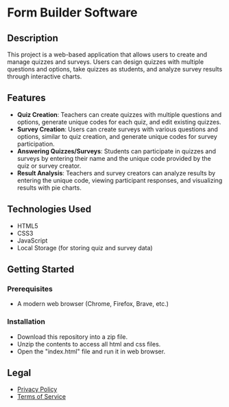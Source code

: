 # Form Builder Software

## Description
This project is a web-based application that allows users to create and manage quizzes and surveys. Users can design quizzes with multiple questions and options, take quizzes as students, and analyze survey results through interactive charts.

## Features
- **Quiz Creation**: Teachers can create quizzes with multiple questions and options, generate unique codes for each quiz, and edit existing quizzes.
- **Survey Creation**: Users can create surveys with various questions and options, similar to quiz creation, and generate unique codes for survey participation.
- **Answering Quizzes/Surveys**: Students can participate in quizzes and surveys by entering their name and the unique code provided by the quiz or survey creator.
- **Result Analysis**: Teachers and survey creators can analyze results by entering the unique code, viewing participant responses, and visualizing results with pie charts.
  
## Technologies Used
- HTML5
- CSS3
- JavaScript
- Local Storage (for storing quiz and survey data)

## Getting Started

### Prerequisites
- A modern web browser (Chrome, Firefox, Brave, etc.)
  
### Installation
- Download this repository into a zip file.
- Unzip the contents to access all html and css files.
- Open the "index.html" file and run it in web browser.

## Legal
- [Privacy Policy](privacy-policy.txt)
- [Terms of Service](terms-of-service.txt)
